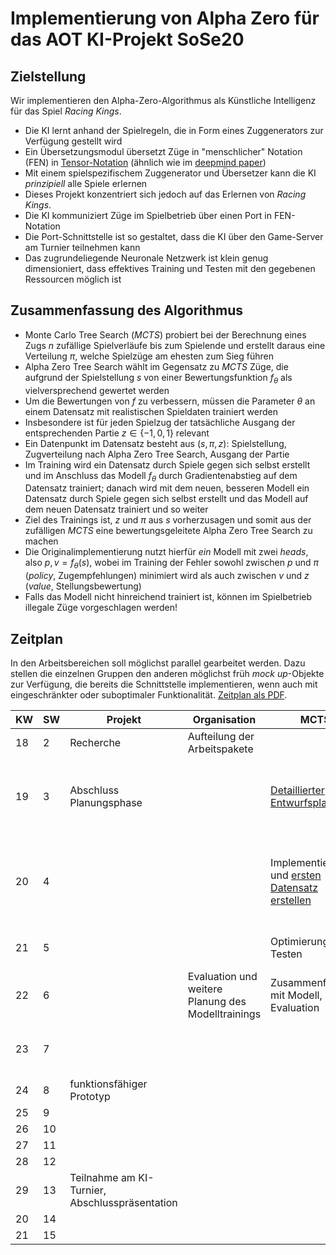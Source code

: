 # Implementierung von Alpha Zero für das AOT KI-Projekt SoSe20

## Zielstellung

Wir implementieren den Alpha-Zero-Algorithmus als Künstliche Intelligenz für das Spiel _Racing Kings_.
* Die KI lernt anhand der Spielregeln, die in Form eines Zuggenerators zur Verfügung gestellt wird
* Ein Übersetzungsmodul übersetzt Züge in "menschlicher" Notation (FEN) in [Tensor-Notation](glossary#tensor-notation) (ähnlich wie im [deepmind paper](https://arxiv.org/pdf/1712.01815.pdf))
* Mit einem spielspezifischem Zuggenerator und Übersetzer kann die KI _prinzipiell_ alle Spiele erlernen
* Dieses Projekt konzentriert sich jedoch auf das Erlernen von _Racing Kings_.
* Die KI kommuniziert Züge im Spielbetrieb über einen Port in FEN-Notation
* Die Port-Schnittstelle ist so gestaltet, dass die KI über den Game-Server am Turnier teilnehmen kann
* Das zugrundeliegende Neuronale Netzwerk ist klein genug dimensioniert, dass effektives Training und Testen mit den gegebenen Ressourcen möglich ist

## Zusammenfassung des Algorithmus

* Monte Carlo Tree Search (_MCTS_) probiert bei der Berechnung eines Zugs $`n`$ zufällige Spielverläufe bis zum Spielende und erstellt daraus eine Verteilung $`\pi`$, welche Spielzüge am ehesten zum Sieg führen
* Alpha Zero Tree Search wählt im Gegensatz zu _MCTS_ Züge, die aufgrund der Spielstellung $`s`$ von einer Bewertungsfunktion $`f_\theta`$ als vielversprechend gewertet werden
* Um die Bewertungen von $`f`$ zu verbessern, müssen die Parameter $`\theta`$ an einem Datensatz mit realistischen Spieldaten trainiert werden
* Insbesondere ist für jeden Spielzug der tatsächliche Ausgang der entsprechenden Partie $`z \in \{-1, 0, 1\}`$ relevant
* Ein Datenpunkt im Datensatz besteht aus $`(s, \pi, z)`$: Spielstellung, Zugverteilung nach Alpha Zero Tree Search, Ausgang der Partie
* Im Training wird ein Datensatz durch Spiele gegen sich selbst erstellt und im Anschluss das Modell $`f_\theta`$ durch Gradientenabstieg auf dem Datensatz trainiert; danach wird mit dem neuen, besseren Modell ein Datensatz durch Spiele gegen sich selbst erstellt und das Modell auf dem neuen Datensatz trainiert und so weiter
* Ziel des Trainings ist, $`z`$ und $`\pi`$ aus $`s`$ vorherzusagen und somit aus der zufälligen _MCTS_ eine bewertungsgeleitete Alpha Zero Tree Search zu machen
* Die Originalimplementierung nutzt hierfür _ein_ Modell mit zwei _heads_, also $`p, v = f_\theta (s)`$, wobei im Training der Fehler sowohl zwischen $`p`$ und $`\pi`$ (_policy_, Zugempfehlungen) minimiert wird als auch zwischen $`v`$ und $`z`$ (_value_, Stellungsbewertung)
* Falls das Modell nicht hinreichend trainiert ist, können im Spielbetrieb illegale Züge vorgeschlagen werden!



## Zeitplan
In den Arbeitsbereichen soll möglichst parallel gearbeitet werden. Dazu stellen die einzelnen Gruppen den anderen möglichst früh _mock up_-Objekte zur Verfügung, die bereits die Schnittstelle implementieren, wenn auch mit eingeschränkter oder suboptimaler Funktionalität. [Zeitplan als PDF](report/projektplan.pdf).





KW | SW | Projekt | Organisation | MCTS | Modell | Interface | Testen
--- | --- | --- | --- | --- | --- | --- | --- 
18 |  2 | Recherche | Aufteilung der Arbeitspakete | | [Recherche](modell#material) | | 
19 |  3 | Abschluss Planungsphase | | [Detaillierter Entwurfsplan](mcts#detaillierter-entwurfsplan) | [Architekturentwurf](modell#architekturentwurf), [Zugrepräsentation (Tensor-Notation)](modell#zugrepräsentation) und [Entwicklungsstrategie (wie testen?)](modell#entwicklungsstrategie) | [Zuggenerator implementieren](interface#zuggenerator) | Tests für Zuggenerator anhand Sequenzdiagramme entwerfen
20 |  4 | |  | Implementierung und [ersten Datensatz erstellen](mcts#ersten-datensatz-erstellen) | [Infrastruktur (load, configure) implementieren](modell#infrastruktur) und [auf erstem Datensatz trainieren](modell#erstes-training) | [Übersetzer FEN-Tensor-Notation implementieren](interface#Übersetzer), [Funktion für Spielbetrieb implementieren](interface#spielbetrieb) | MCTS-Tests anhand Entwurf schreiben, Übersetzer-Tests anhand Sequenzdiagramme schreiben
21 |  5 | | | Optimierung und Testen | Modell-Training im Lernbetrieb | [Funktion für Lernbetrieb implementieren](interface#lernbetrieb) | Modultests
22 |  6 | | Evaluation und weitere Planung des Modelltrainings | Zusammenführung mit Modell, Evaluation | Experimentelles Training: Hyperparameter variieren | ELO-Funktion implementieren | Integrationstests
23 |  7 | |  | | | [Port-Interface passend zum Game-Server implementieren](interface#port-interface) | 
24 |  8 | funktionsfähiger Prototyp | | | | | 
25 |  9 | | | | | | 
26 | 10 | | | | | | 
27 | 11 | | | | | | 
28 | 12 | | | | | | 
29 | 13 | Teilnahme am KI-Turnier, Abschlusspräsentation | | | | | 
20 | 14 | | | | | | 
21 | 15 | | | | | | 



